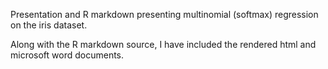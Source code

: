 Presentation and R markdown presenting multinomial (softmax) regression on the iris dataset.

Along with the R markdown source, I have included the rendered html and microsoft word documents.
